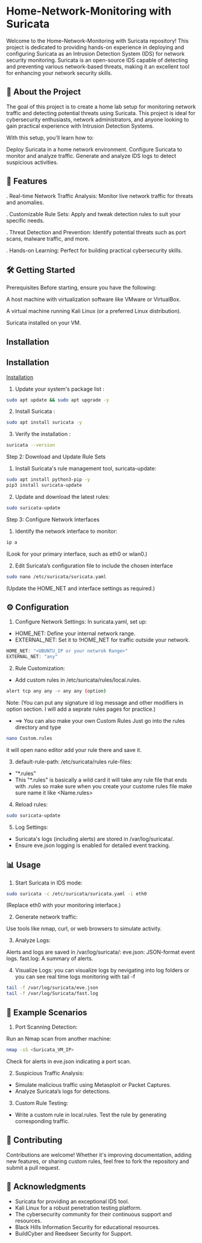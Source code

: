 
# Home-Network-Monitoring with Suricata

Welcome to the Home-Network-Monitoring with Suricata repository! This project is dedicated to providing hands-on experience in deploying and configuring Suricata as an Intrusion Detection System (IDS) for network security monitoring. Suricata is an open-source IDS capable of detecting and preventing various network-based threats, making it an excellent tool for enhancing your network security skills.


## 🌟 About the Project

The goal of this project is to create a home lab setup for monitoring network traffic and detecting potential threats using Suricata. This project is ideal for cybersecurity enthusiasts, network administrators, and anyone looking to gain practical experience with Intrusion Detection Systems.

With this setup, you'll learn how to:

Deploy Suricata in a home network environment.
Configure Suricata to monitor and analyze traffic.
Generate and analyze IDS logs to detect suspicious activities.

## 🚀 Features

. Real-time Network Traffic Analysis: Monitor live network traffic for threats and anomalies.

. Customizable Rule Sets: Apply and tweak detection rules to suit your specific needs.

. Threat Detection and Prevention: Identify potential threats such as port scans, malware traffic, and more.

. Hands-on Learning: Perfect for building practical cybersecurity skills.
## 🛠 Getting Started

Prerequisites
Before starting, ensure you have the following:

A host machine with virtualization software like VMware or VirtualBox.

A virtual machine running Kali Linux (or a preferred Linux distribution).

Suricata installed on your VM.

## Installation

## Installation

[Installation](Installation.md)
1. Update your system's package list :

```bash
sudo apt update && sudo apt upgrade -y

```
2. Install Suricata :

```bash
sudo apt install suricata -y

```
3. Verify the installation :

```bash
suricata --version 

```

Step 2: Download and Update Rule Sets

1. Install Suricata's rule management tool, suricata-update:

```bash
sudo apt install python3-pip -y
pip3 install suricata-update

```
2. Update and download the latest rules:

```bash
sudo suricata-update

```
Step 3: Configure Network Interfaces

1. Identify the network interface to monitor:

```bash
ip a
```
(Look for your primary interface, such as eth0 or wlan0.)

2. Edit Suricata’s configuration file to include the chosen interface
```bash
sudo nano /etc/suricata/suricata.yaml

```
(Update the HOME_NET and interface settings as required.)










## ⚙️ Configuration

1. Configure Network Settings: In suricata.yaml, set up:

- HOME_NET: Define your internal network range.  
- EXTERNAL_NET: Set it to !HOME_NET for traffic outside your network.
```JavaScript
HOME_NET: "<UBUNTU_IP or your netwrok Range>"
EXTERNAL_NET: "any"
```
2. Rule Customization:
- Add custom rules in /etc/suricata/rules/local.rules.
```bash
alert tcp any any -> any any (option)
```
Note: (You can put any signature id log message and other modifiers in option section. I will add a seprate rules pages for practice.)

- ==> You can also make your own Custom Rules Just go into the rules directory and type
```bash
nano Custom.rules
```
it will open nano editor add your rule there and save it.

3. default-rule-path: /etc/suricata/rules
rule-files:
- "*.rules"
- This "*.rules" is basically a wild card it will take any rule file that ends with .rules so make sure when you create your custome rules file make sure name it like <Name.rules>

4. Reload rules:
```bash
sudo suricata-update
```
5. Log Settings:
- Suricata's logs (including alerts) are stored in /var/log/suricata/.
- Ensure eve.json logging is enabled for detailed event tracking.

## 📊 Usage

1. Start Suricata in IDS mode:

```bash
sudo suricata -c /etc/suricata/suricata.yaml -i eth0
```
(Replace eth0 with your monitoring interface.)

2. Generate network traffic:

Use tools like nmap, curl, or web browsers to simulate activity.

3. Analyze Logs:

Alerts and logs are saved in /var/log/suricata/:
eve.json: JSON-format event logs.
fast.log: A summary of alerts.

4. Visualize Logs:
you can visualize logs by nevigating into log folders or you can see real time logs monitoring with tail -f 
```bash 
tail -f /var/log/suricata/eve.json
tail -f /var/log/Suricata/fast.log
```


## 🔎 Example Scenarios

1. Port Scanning Detection:

Run an Nmap scan from another machine:
```bash
nmap -sS <Suricata_VM_IP>
```
Check for alerts in eve.json indicating a port scan.

2. Suspicious Traffic Analysis:

- Simulate malicious traffic using Metasploit or Packet Captures.
- Analyze Suricata’s logs for detections.

3. Custom Rule Testing:

- Write a custom rule in local.rules.
Test the rule by generating corresponding traffic.

## 🤝 Contributing

Contributions are welcome! Whether it's improving documentation, adding new features, or sharing custom rules, feel free to fork the repository and submit a pull request.


## 🙌 Acknowledgments

- Suricata for providing an exceptional IDS tool.
- Kali Linux for a robust penetration testing platform.
- The cybersecurity community for their continuous support and resources.
- Black Hills Information Security for educational resources.
- BuildCyber and Reedseer Security for Support.

